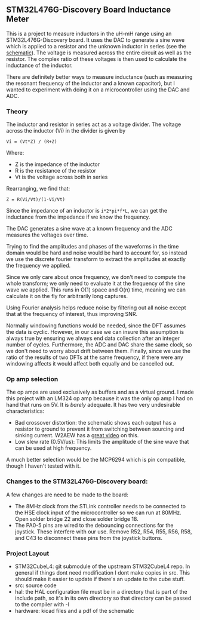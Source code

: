 STM32L476G-Discovery Board Inductance Meter
---------

This is a project to measure inductors in the uH-mH range using an STM32L476G-Discovery
board. It uses the DAC to generate a sine wave which is applied to a resistor and the
unknown inductor in series (see the [schematic](hardware/schematic.pdf)). 
The voltage is measured across the entire circuit as well as the resistor. The complex
ratio of these voltages is then used to calculate the inductance of the inductor.

There are definitely better ways to measure inductance (such as measuring the resonant
frequency of the inductor and a known capacitor), but I wanted to experiment with doing
it on a microcontroller using the DAC and ADC.

### Theory

The inductor and resistor in series act as a voltage divider. The voltage across the inductor
(Vi) in the divider is given by

`Vi = (Vt*Z) / (R+Z)`

Where:
 - Z is the impedance of the inductor
 - R is the resistance of the resistor
 - Vt is the voltage across both in series

Rearranging, we find that:

`Z = R(Vi/Vt)/(1-Vi/Vt)`

Since the impedance of an inductor is `i*2*pi*f*L`, we can get the inductance from the
impedance if we know the frequency.

The DAC generates a sine wave at a known frequency and the ADC measures the voltages over time.

Trying to find the amplitudes and phases of the waveforms in the time domain would be hard and
noise would be hard to account for, so instead we use the discrete fourier transform to extract
the amplitudes at exactly the frequency we applied.

Since we only care about once frequency, we don't need to compute the whole transform; we only
need to evaluate it at the frequency of the sine wave we applied. This runs in O(1) space and
O(n) time, meaning we can calculate it on the fly for arbitrarily long captures.

Using Fourier analysis helps reduce noise by filtering out all noise except that at the
frequency of interest, thus improving SNR.

Normally windowing functions would be needed, since the DFT assumes the data is cyclic.
However, in our case we can insure this assumption is always true by ensuring we always end
data collection after an integer number of cycles. Furthermore, the ADC and DAC share the same
clock, so we don't need to worry about drift between them. Finally, since we use the ratio of
the results of two DFTs at the same frequency, if there were any windowing affects it would
affect both equally and be cancelled out.

### Op amp selection

The op amps are used exclusively as buffers and as a virtual ground.
I made this project with an LM324 op amp because it was the only op amp I had on hand that
runs on 5V. It is *barely* adequate. It has two very undesirable characteristics:
 - Bad crossover distortion: the schematic shows each output has a resistor to ground to
 prevent it from switching between sourcing and sinking current. W2AEW has a 
 [great video](https://www.youtube.com/watch?v=VgodYtiD_F0) on this.
 - Low slew rate (0.5V/us): This limits the amplitude of the sine wave that can be used at
 high frequency.

A much better selection would be the MCP6294 which is pin compatible, though I haven't tested
with it.

### Changes to the STM32L476G-Discovery board:

A few changes are need to be made to the board:

 - The 8MHz clock from the STLink controller needs to be connected to the HSE clock input
 of the microcontroller so we can run at 80MHz. Open solder bridge 22 and close solder
 bridge 18.
 - The PA0-5 pins are wired to the debouncing connections for the joystick. These interfere
 with our use. Remove R52, R54, R55, R56, R58, and C43 to disconnect these pins from the
 joystick buttons.

### Project Layout

 - STM32CubeL4: git submodule of the upstream STM32CubeL4 repo. In general if
 things dont need modification I dont make copies in src. This should make it
 easier to update if there's an update to the cube stuff.
 - src: source code
 - hal: the HAL configuration file must be in a directory that is part of the 
 include path, so it's in its own directory so that directory can be passed to
 the compiler with -I
 - hardware: kicad files and a pdf of the schematic
